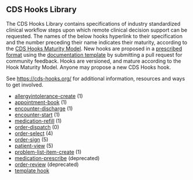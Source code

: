 <!-- ![CDS Hooks Overview](../images/logo.png) -->

<!--
<p style="padding: 5px; border-radius: 5px; border: 2px solid maroon; background: #ffffe6; max-width: 790px" markdown="1">
<b>Continuous Improvement Build</b>
<br>
This is the continuous integration, community release of the CDS Hooks specification. All stable releases are available at [https://cds-hooks.hl7.org](https://cds-hooks.hl7.org).
</p>

-->
## CDS Hooks Library

The CDS Hooks Library contains specifications of industry standardized clinical workflow steps upon which remote clinical decision support can be requested. The names of the below hooks hyperlink to their specification and the number preceding their name indicates their maturity, according to the [CDS Hooks Maturity Model](https://build.fhir.org/ig/HL7/cds-hooks/#hook-maturity-model). 
New hooks are proposed in a [prescribed format](https://build.fhir.org/ig/HL7/cds-hooks/#hook-definition-format) using the [documentation template](template.html) by submitting a pull request for community feedback. Hooks are versioned, and mature according to the Hook Maturity Model.
Anyone may propose a new CDS Hooks hook.

See https://cds-hooks.org/ for additional information, resources and ways to get involved.

* [allergyintolerance-create](allergyintolerance-create.html) (1)
* [appointment-book](appointment-book.html) (1)
* [encounter-discharge](encounter-discharge.html) (1)
* [encounter-start](encounter-start.html) (1)
* [medication-refill](medication-refill.html) (1)
* [order-dispatch](order-dispatch.html) (0)
* [order-select](order-select.html) (4)
* [order-sign](order-sign.html) (5)
* [patient-view](patient-view.html) (5)
* [problem-list-item-create](problem-list-item-create.html) (1)
* [medication-prescribe](medication-prescribe.html) (deprecated)
* [order-review](order-review.html) (deprecated)
* [template hook](template.html)